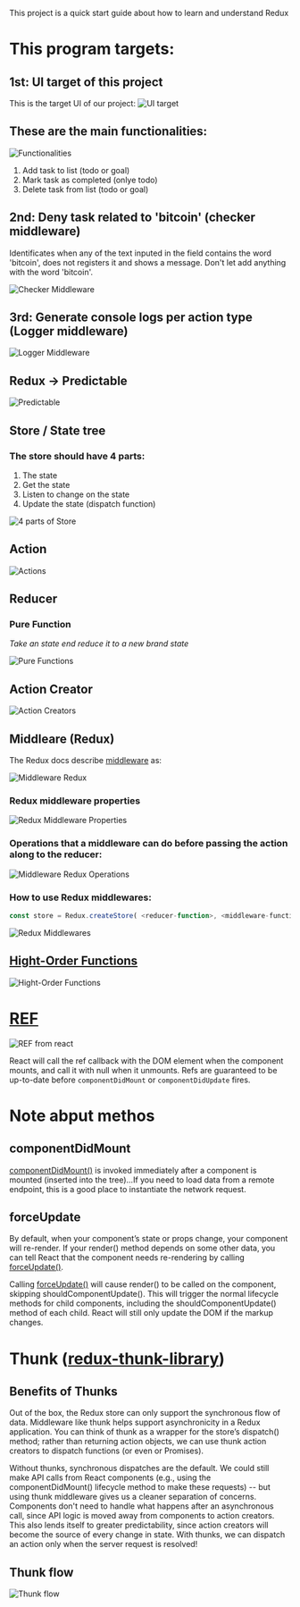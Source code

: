 This project is a quick start guide about how to learn and understand Redux

# This program targets:

## 1st: UI target of this project
This is the target UI of our project:
![UI target](./docs/ui_target.jpg)

## These are the main functionalities:
![Functionalities](./docs/project-functionalities.jpg)

1. Add task to list (todo or goal)
1. Mark task as completed (onlye todo)
1. Delete task from list (todo or goal)

## 2nd: Deny task related to 'bitcoin' (checker middleware)

Identificates when any of the text inputed in the field contains the word 'bitcoin', does not registers it and shows a message. 
Don't let add anything with the word 'bitcoin'.

![Checker Middleware](./docs/checker-middleware.jpg)

## 3rd: Generate console logs per action type (Logger middleware)

![Logger Middleware](./docs/logger-middleware.jpg)

## Redux -> Predictable
![Predictable](./docs/predictable.jpg)

## Store / State tree

### The store should have 4 parts:
1. The state
1. Get the state
1. Listen to change on the state
1. Update the state (dispatch function)

![4 parts of Store](./docs/store_4_parts.jpg)

## Action

![Actions](./docs/actions.jpg)

## Reducer

### Pure Function

*Take an state end reduce it to a new brand state*

![Pure Functions](./docs/pure_function_definition.jpg)

## Action Creator

![Action Creators](./docs/action_creators.jpg)

## Middleare (Redux)

The Redux docs describe [middleware](https://redux.js.org/advanced/middleware) as:

![Middleware Redux](./docs/middleware-redux.jpg)

### Redux middleware properties

![Redux Middleware Properties](./docs/redux-middleware-properties.jpg)

### Operations that a middleware can do before passing the action along to the reducer:

![Middleware Redux Operations](./docs/middleware-redux-actions.jpg)

### How to use Redux middlewares:

```js
const store = Redux.createStore( <reducer-function>, <middleware-functions> )
```

![Redux Middlewares](./docs/redux-middlewares.jpg)

## [Hight-Order Functions](https://www.udacity.com/course/object-oriented-javascript--ud711)

![Hight-Order Functions](./docs/hight-order-functions.jpg)

# [REF](https://reactjs.org/docs/refs-and-the-dom.html#callback-refs)

![REF from react](./docs/react-ref.jpg)

React will call the ref callback with the DOM element when the component mounts, and call it with null when it unmounts. Refs are guaranteed to be up-to-date before `componentDidMount` or `componentDidUpdate` fires.

# Note abput methos

## componentDidMount

[componentDidMount()](https://reactjs.org/docs/react-component.html#componentdidmount) is invoked immediately after a component is mounted (inserted into the tree)...If you need to load data from a remote endpoint, this is a good place to instantiate the network request.

## forceUpdate

By default, when your component’s state or props change, your component will re-render. If your render() method depends on some other data, you can tell React that the component needs re-rendering by calling [forceUpdate()](https://reactjs.org/docs/react-component.html#forceupdate).

Calling [forceUpdate()](https://reactjs.org/docs/react-component.html#forceupdate) will cause render() to be called on the component, skipping shouldComponentUpdate(). This will trigger the normal lifecycle methods for child components, including the shouldComponentUpdate() method of each child. React will still only update the DOM if the markup changes.


# Thunk ([redux-thunk-library](https://github.com/gaearon/redux-thunk))

## Benefits of Thunks
Out of the box, the Redux store can only support the synchronous flow of data. Middleware like thunk helps support asynchronicity in a Redux application. You can think of thunk as a wrapper for the store’s dispatch() method; rather than returning action objects, we can use thunk action creators to dispatch functions (or even or Promises).

Without thunks, synchronous dispatches are the default. We could still make API calls from React components (e.g., using the componentDidMount() lifecycle method to make these requests) -- but using thunk middleware gives us a cleaner separation of concerns. Components don't need to handle what happens after an asynchronous call, since API logic is moved away from components to action creators. This also lends itself to greater predictability, since action creators will become the source of every change in state. With thunks, we can dispatch an action only when the server request is resolved!

## Thunk flow

![Thunk flow](./docs/thunk-flow.jpg)